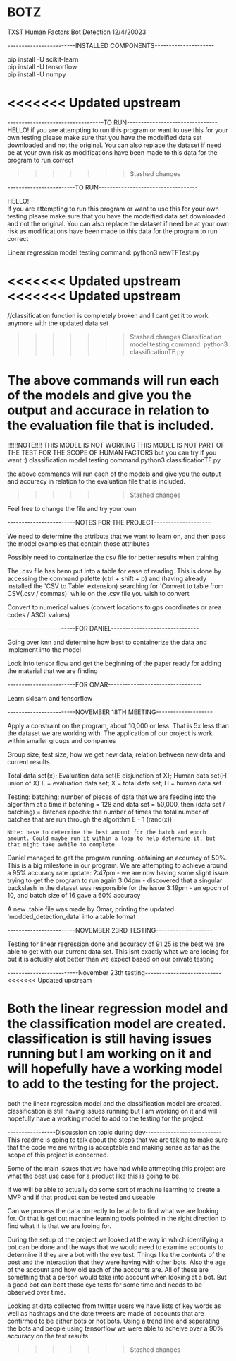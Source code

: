 # BOTZ
TXST Human Factors Bot Detection 
12/4/20023

------------------------INSTALLED COMPONENTS---------------------

pip install -U scikit-learn    
pip install -U tensorflow     
pip install -U numpy

<<<<<<< Updated upstream
=======
----------------------------------TO RUN--------------------------------
HELLO! 
if you are attempting to run this program or want to use this for your own testing please make sure that you have the modeified data set downloaded and not the original. You can also replace the dataset if need be at your own risk as modifications have been made to this data for the program to run correct 
>>>>>>> Stashed changes

------------------------TO RUN-----------------------------------

HELLO!     
If you are attempting to run this program or want to use this for your own testing please make sure that you have the modeified data set downloaded and not the original. You can also replace the dataset if need be at your own risk as modifications have been made to this data for the program to run correct 

Linear regression model testing command: 
python3 newTFTest.py

<<<<<<< Updated upstream
<<<<<<< Updated upstream
=======

//classification function is completely broken and I cant get it to work anymore with the updated data set 
>>>>>>> Stashed changes
Classification model testing command: 
python3 classificationTF.py

The above commands will run each of the models and give you the output and accurace in relation to the evaluation file that is included. 
=======

!!!!!!NOTE!!!! THIS MODEL IS NOT WORKING THIS MODEL IS NOT PART OF THE TEST FOR THE SCOPE OF HUMAN FACTORS 
but you can try if you want :)
classification model testing command 
python3 classificationTF.py

the above commands will run each of the models and give you the output and accuracy in relation to the evaluation file that is included. 
>>>>>>> Stashed changes

Feel free to change the file and try your own


------------------------NOTES FOR THE PROJECT--------------------

We need to determine the attribute that we want to learn on, and then pass the model examples that contain those attributes 

Possibly need to containerize the csv file for better results when training 

The .csv file has benn put into a table for ease of reading. This is done by accessing the command palette (ctrl + shift + p) and (having already installed the 'CSV to Table' extension) searching for 'Convert to table from CSV(.csv / commas)' while on the .csv file you wish to convert

Convert to numerical values (convert locations to gps coordinates or area codes / ASCII values) 


------------------------FOR DANIEL-------------------------------

Going over knn and determine how best to containerize the data and implement into the model

Look into tensor flow and get the beginning of the paper ready for adding the material that we are finding 


------------------------FOR OMAR---------------------------------

Learn sklearn and tensorflow


------------------------NOVEMBER 18TH MEETING--------------------

Apply a constraint on the program, about 10,000 or less. That is 5x less than the dataset we are working with. The application of our project is work within smaller groups and companies

Group size, test size, how we get new data, relation between new data and current results

Total data set{x}; Evaluation data set{E disjunction of X}; Human data set{H union of X}
    E = evaluation data set; X = total data set; H = human data set

Testing:
    batching: number of pieces of data that we are feeding into the algorithm at a time
        if batching = 128 and data set = 50,000, then (data set / batching) = Batches
    epochs: the number of times the total number of batches that are run through the algorithm
        E - 1 (rand(x))

    Note: have to determine the best amount for the batch and epoch amount. Could maybe run it within a loop to help determine it, but that might take awhile to complete

Daniel managed to get the program running, obtaining an accuracy of 50%. This is a big milestone in our program. We are attempting to achieve around a 95% accuracy rate
    update: 2:47pm - we are now having some slight issue trying to get the program to run again
            3:04pm - discovered that a singular backslash in the dataset was responsible for the issue
            3:19pm - an epoch of 10, and batch size of 16 gave a 60% accuracy

A new .table file was made by Omar, printing the updated 'modded_detection_data' into a table format


------------------------NOVEMBER 23RD TESTING--------------------

Testing for linear regression done and accuracy of 91.25 is the best we are able to get with our current data set. This isnt exactly what we are looing for but it is actually alot better than we expect based on our private testing 


-------------------------November 23th testing---------------------------
<<<<<<< Updated upstream

Both the linear regression model and the classification model are created. classification is still having issues running but I am working on it and will hopefully have a working model to add to the testing for the project. 
=======
both the linear regression model and the classification model are created. classification is still having issues running but I am working on it and will hopefully have a working model to add to the testing for the project. 


-----------------Discussion on topic during dev---------------------------
This readme is going to talk about the steps that we are taking to make sure that the code we are
writng is acceptable and making sense as far as the scope of this project is concerned. 

Some of the main issues that we have had while attmepting this project are what the best use case for a product like this is going to be.

If we will be able to actually do some sort of machine learning to create a MVP and if that product can be tested and useable 

Can we process the data correctly to be able to find what we are looking for. Or that is get out machine learning tools pointed in the right direction to find what it is that we are looing for. 

During the setup of the project we looked at the way in which identifying a bot can be done and the ways that we would need to examine accounts to determine if they are a bot with the eye test. Things like the contents of the post and the interaction that they were having with other bots. Also the age of the account and how old each of the accounts are. All of these are something that a person would take into account when looking at a bot. But a good bot can beat those eye tests for some time and needs to be observed over time. 

Looking at data collected from twitter users we have lists of key words as well as hashtags and the date tweets are made of accounts that are confirmed to be either bots or not bots. Using a trend line and seperating the bots and people using tensorflow we were able to acheive over a 90% accuracy on the test results 
>>>>>>> Stashed changes
